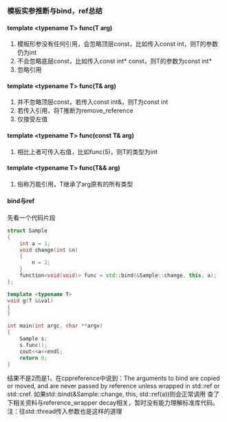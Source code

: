 ### 模板实参推断与bind，ref总结

#### template \<typename T\> func(T arg)
1) 模板形参没有任何引用，会忽略顶层const，比如传入const int，则T的参数仍为int
2) 不会忽略底层const，比如传入const int* const，则T的参数为const int*
3) 忽略引用

#### template \<typename T\> func(T& arg)
1) 并不忽略顶层const，若传入const int&，则T为const int
2) 若传入引用，将T推断为remove_reference
3) 仅接受左值

#### template \<typename T\> func(const T& arg)
1) 相比上者可传入右值，比如func(5)，则T的类型为int

#### template \<typename T\> func(T&& arg)
1) 俗称万能引用，T继承了arg原有的所有类型

#### bind与ref
先看一个代码片段
```c++
struct Sample
{
    int a = 1;
    void change(int &n)
    {
        n = 2;
    }
    function<void(void)> func = std::bind(&Sample::change, this, a);
};

template <typename T>
void g(T &&val)
{
}

int main(int argc, char **argv)
{
    Sample s;
    s.func();
    cout<<a<<endl;
    return 0;
}
```
结果不是2而是1，在cppreference中说到：The arguments to bind are copied or moved, and are never passed by reference unless wrapped in std::ref or std::cref.
如果std::bind(&Sample::change, this, std::ref(a))则会正常调用
查了下相关资料与reference_wrapper decay相关，暂时没有能力理解标准库代码。
注：往std::thread传入参数也是这样的道理

